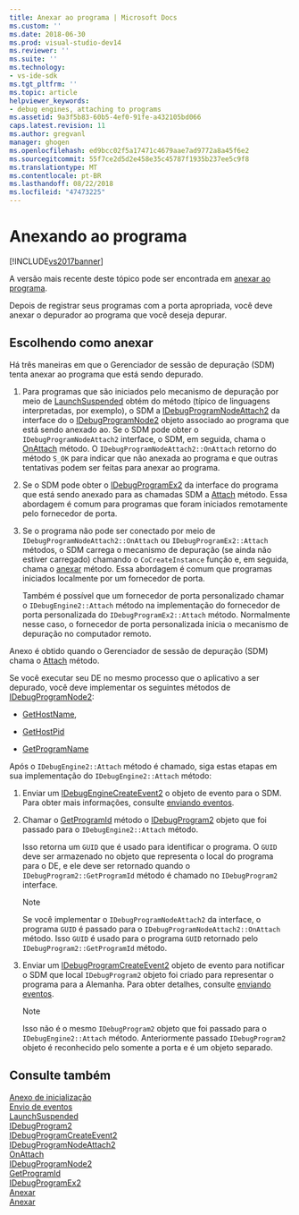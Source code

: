 ```yaml
---
title: Anexar ao programa | Microsoft Docs
ms.custom: ''
ms.date: 2018-06-30
ms.prod: visual-studio-dev14
ms.reviewer: ''
ms.suite: ''
ms.technology:
- vs-ide-sdk
ms.tgt_pltfrm: ''
ms.topic: article
helpviewer_keywords:
- debug engines, attaching to programs
ms.assetid: 9a3f5b83-60b5-4ef0-91fe-a432105bd066
caps.latest.revision: 11
ms.author: gregvanl
manager: ghogen
ms.openlocfilehash: ed9bcc02f5a17471c4679aae7ad9772a8a45f6e2
ms.sourcegitcommit: 55f7ce2d5d2e458e35c45787f1935b237ee5c9f8
ms.translationtype: MT
ms.contentlocale: pt-BR
ms.lasthandoff: 08/22/2018
ms.locfileid: "47473225"
---
```

# <a name="attaching-to-the-program"></a>Anexando ao programa
[!INCLUDE[vs2017banner](../../includes/vs2017banner.md)]

A versão mais recente deste tópico pode ser encontrada em [anexar ao programa](https://docs.microsoft.com/visualstudio/extensibility/debugger/attaching-to-the-program).  
  
Depois de registrar seus programas com a porta apropriada, você deve anexar o depurador ao programa que você deseja depurar.  
  
## <a name="choosing-how-to-attach"></a>Escolhendo como anexar  
 Há três maneiras em que o Gerenciador de sessão de depuração (SDM) tenta anexar ao programa que está sendo depurado.  
  
1.  Para programas que são iniciados pelo mecanismo de depuração por meio de [LaunchSuspended](../../extensibility/debugger/reference/idebugenginelaunch2-launchsuspended.md) obtém do método (típico de linguagens interpretadas, por exemplo), o SDM a [IDebugProgramNodeAttach2](../../extensibility/debugger/reference/idebugprogramnodeattach2.md) da interface do o [IDebugProgramNode2](../../extensibility/debugger/reference/idebugprogramnode2.md) objeto associado ao programa que está sendo anexado ao. Se o SDM pode obter o `IDebugProgramNodeAttach2` interface, o SDM, em seguida, chama o [OnAttach](../../extensibility/debugger/reference/idebugprogramnodeattach2-onattach.md) método. O `IDebugProgramNodeAttach2::OnAttach` retorno do método `S_OK` para indicar que não anexada ao programa e que outras tentativas podem ser feitas para anexar ao programa.  
  
2.  Se o SDM pode obter o [IDebugProgramEx2](../../extensibility/debugger/reference/idebugprogramex2.md) da interface do programa que está sendo anexado para as chamadas SDM a [Attach](../../extensibility/debugger/reference/idebugprogramex2-attach.md) método. Essa abordagem é comum para programas que foram iniciados remotamente pelo fornecedor de porta.  
  
3.  Se o programa não pode ser conectado por meio de `IDebugProgramNodeAttach2::OnAttach` ou `IDebugProgramEx2::Attach` métodos, o SDM carrega o mecanismo de depuração (se ainda não estiver carregado) chamando o `CoCreateInstance` função e, em seguida, chama o [anexar](../../extensibility/debugger/reference/idebugengine2-attach.md) método. Essa abordagem é comum que programas iniciados localmente por um fornecedor de porta.  
  
     Também é possível que um fornecedor de porta personalizado chamar o `IDebugEngine2::Attach` método na implementação do fornecedor de porta personalizada do `IDebugProgramEx2::Attach` método. Normalmente nesse caso, o fornecedor de porta personalizada inicia o mecanismo de depuração no computador remoto.  
  
 Anexo é obtido quando o Gerenciador de sessão de depuração (SDM) chama o [Attach](../../extensibility/debugger/reference/idebugengine2-attach.md) método.  
  
 Se você executar seu DE no mesmo processo que o aplicativo a ser depurado, você deve implementar os seguintes métodos de [IDebugProgramNode2](../../extensibility/debugger/reference/idebugprogramnode2.md):  
  
-   [GetHostName](../../extensibility/debugger/reference/idebugprogramnode2-gethostname.md),  
  
-   [GetHostPid](../../extensibility/debugger/reference/idebugprogramnode2-gethostpid.md)  
  
-   [GetProgramName](../../extensibility/debugger/reference/idebugprogramnode2-getprogramname.md)  
  
 Após o `IDebugEngine2::Attach` método é chamado, siga estas etapas em sua implementação do `IDebugEngine2::Attach` método:  
  
1.  Enviar um [IDebugEngineCreateEvent2](../../extensibility/debugger/reference/idebugenginecreateevent2.md) o objeto de evento para o SDM. Para obter mais informações, consulte [enviando eventos](../../extensibility/debugger/sending-events.md).  
  
2.  Chamar o [GetProgramId](../../extensibility/debugger/reference/idebugprogram2-getprogramid.md) método o [IDebugProgram2](../../extensibility/debugger/reference/idebugprogram2.md) objeto que foi passado para o `IDebugEngine2::Attach` método.  
  
     Isso retorna um `GUID` que é usado para identificar o programa. O `GUID` deve ser armazenado no objeto que representa o local do programa para o DE, e ele deve ser retornado quando o `IDebugProgram2::GetProgramId` método é chamado no `IDebugProgram2` interface.  
  
    > [!NOTE]
    >  Se você implementar o `IDebugProgramNodeAttach2` da interface, o programa `GUID` é passado para o `IDebugProgramNodeAttach2::OnAttach` método. Isso `GUID` é usado para o programa `GUID` retornado pelo `IDebugProgram2::GetProgramId` método.  
  
3.  Enviar um [IDebugProgramCreateEvent2](../../extensibility/debugger/reference/idebugprogramcreateevent2.md) objeto de evento para notificar o SDM que local `IDebugProgram2` objeto foi criado para representar o programa para a Alemanha. Para obter detalhes, consulte [enviando eventos](../../extensibility/debugger/sending-events.md).  
  
    > [!NOTE]
    >  Isso não é o mesmo `IDebugProgram2` objeto que foi passado para o `IDebugEngine2::Attach` método. Anteriormente passado `IDebugProgram2` objeto é reconhecido pelo somente a porta e é um objeto separado.  
  
## <a name="see-also"></a>Consulte também  
 [Anexo de inicialização](../../extensibility/debugger/launch-based-attachment.md)   
 [Envio de eventos](../../extensibility/debugger/sending-events.md)   
 [LaunchSuspended](../../extensibility/debugger/reference/idebugenginelaunch2-launchsuspended.md)   
 [IDebugProgram2](../../extensibility/debugger/reference/idebugprogram2.md)   
 [IDebugProgramCreateEvent2](../../extensibility/debugger/reference/idebugprogramcreateevent2.md)   
 [IDebugProgramNodeAttach2](../../extensibility/debugger/reference/idebugprogramnodeattach2.md)   
 [OnAttach](../../extensibility/debugger/reference/idebugprogramnodeattach2-onattach.md)   
 [IDebugProgramNode2](../../extensibility/debugger/reference/idebugprogramnode2.md)   
 [GetProgramId](../../extensibility/debugger/reference/idebugprogram2-getprogramid.md)   
 [IDebugProgramEx2](../../extensibility/debugger/reference/idebugprogramex2.md)   
 [Anexar](../../extensibility/debugger/reference/idebugprogramex2-attach.md)   
 [Anexar](../../extensibility/debugger/reference/idebugengine2-attach.md)

